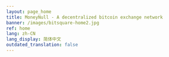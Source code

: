 ```yaml
---
layout: page_home
title: MoneyNull - A decentralized bitcoin exchange network
banner: /images/bitsquare-home2.jpg
ref: home
lang: zh-CN
lang_display: 简体中文
outdated_translation: false
---
```

